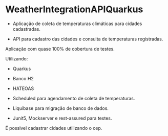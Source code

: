 # WeatherIntegrationAPIQuarkus

- Aplicação de coleta de temperaturas climáticas para cidades cadastradas.

- API para cadastro das cidades e consulta de temperaturas registradas.

Aplicação com quase 100% de cobertura de testes.

Utilizando:

- Quarkus 

- Banco H2

- HATEOAS 

- Scheduled para agendamento de coleta de temperaturas.

- Liquibase para migração de banco de dados.

- Junit5, Mockserver e rest-assured para testes.


É possivel cadastrar cidades utilizando o cep.

